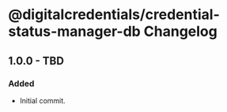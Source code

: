 # @digitalcredentials/credential-status-manager-db Changelog

## 1.0.0 - TBD

### Added

- Initial commit.
